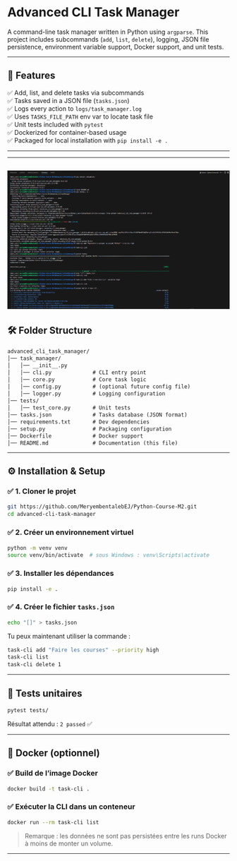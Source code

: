 # Advanced CLI Task Manager

A command-line task manager written in Python using `argparse`. This project includes subcommands (`add`, `list`, `delete`), logging, JSON file persistence, environment variable support, Docker support, and unit tests.

---

## 🚀 Features

✅ Add, list, and delete tasks via subcommands  
✅ Tasks saved in a JSON file (`tasks.json`)  
✅ Logs every action to `logs/task_manager.log`  
✅ Uses `TASKS_FILE_PATH` env var to locate task file  
✅ Unit tests included with `pytest`  
✅ Dockerized for container-based usage  
✅ Packaged for local installation with `pip install -e .`

---
---
![Résultat CLI](./images/exo2.PNG)
---

## 🛠 Folder Structure

```plaintext
advanced_cli_task_manager/
│── task_manager/
│   │── __init__.py
│   │── cli.py             # CLI entry point
│   │── core.py            # Core task logic
│   │── config.py          # (optional future config file)
│   │── logger.py          # Logging configuration
│── tests/
│   │── test_core.py       # Unit tests
│── tasks.json             # Tasks database (JSON format)
│── requirements.txt       # Dev dependencies
│── setup.py               # Packaging configuration
│── Dockerfile             # Docker support
│── README.md              # Documentation (this file)
```

---

## ⚙️ Installation & Setup

### ✅ 1. Cloner le projet
```bash
git https://github.com/MeryembentalebEJ/Python-Course-M2.git
cd advanced-cli-task-manager
```

### ✅ 2. Créer un environnement virtuel
```bash
python -m venv venv
source venv/bin/activate  # sous Windows : venv\Scripts\activate
```

### ✅ 3. Installer les dépendances
```bash
pip install -e .
```

### ✅ 4. Créer le fichier `tasks.json`
```bash
echo "[]" > tasks.json
```

Tu peux maintenant utiliser la commande :
```bash
task-cli add "Faire les courses" --priority high
task-cli list
task-cli delete 1
```

---

## 🧪 Tests unitaires

```bash
pytest tests/
```
Résultat attendu : `2 passed` ✅

---

## 🐳 Docker (optionnel)

### ✅ Build de l’image Docker
```bash
docker build -t task-cli .
```

### ✅ Exécuter la CLI dans un conteneur
```bash
docker run --rm task-cli list
```

> Remarque : les données ne sont pas persistées entre les runs Docker à moins de monter un volume.

---



